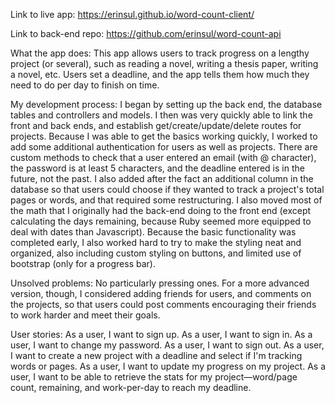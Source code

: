 Link to live app: https://erinsul.github.io/word-count-client/

Link to back-end repo: https://github.com/erinsul/word-count-api

What the app does: This app allows users to track progress on a lengthy project (or several), such as reading a novel, writing a thesis paper, writing a novel, etc. Users set
a deadline, and the app tells them how much they need to do per day to finish
on time.

My development process: I began by setting up the back end, the database tables
and controllers and models. I then was very quickly able to link the front and back
ends, and establish get/create/update/delete routes for projects. Because I was
able to get the basics working quickly, I worked to add some additional authentication
for users as well as projects. There are custom methods to check that a user entered
an email (with @ character), the password is at least 5 characters, and the deadline
entered is in the future, not the past. I also added after the fact an additional
column in the database so that users could choose if they wanted to track a project's
total pages or words, and that required some restructuring. I also moved most of
the math that I originally had the back-end doing to the front end (except calculating
the days remaining, because Ruby seemed more equipped to deal with dates than Javascript).
Because the basic functionality was completed early, I also worked hard to try to
make the styling neat and organized, also including custom styling on buttons, and
limited use of bootstrap (only for a progress bar).

Unsolved problems: No particularly pressing ones. For a more advanced version, though,
I considered adding friends for users, and comments on the projects, so that users
could post comments encouraging their friends to work harder and meet their goals.

User stories:
As a user, I want to sign up.
As a user, I want to sign in.
As a user, I want to change my password.
As a user, I want to sign out.
As a user, I want to create a new project with a deadline and select if I'm
tracking words or pages.
As a user, I want to update my progress on my project.
As a user, I want to be able to retrieve the stats for my project—word/page
count, remaining, and work-per-day to reach my deadline.
